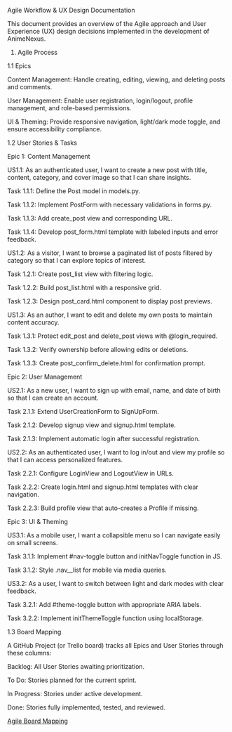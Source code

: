 Agile Workflow & UX Design Documentation

This document provides an overview of the Agile approach and User Experience (UX) design decisions implemented in the development of AnimeNexus.

1. Agile Process

1.1 Epics

Content Management: Handle creating, editing, viewing, and deleting posts and comments.

User Management: Enable user registration, login/logout, profile management, and role-based permissions.

UI & Theming: Provide responsive navigation, light/dark mode toggle, and ensure accessibility compliance.

1.2 User Stories & Tasks

Epic 1: Content Management

US1.1: As an authenticated user, I want to create a new post with title, content, category, and cover image so that I can share insights.

Task 1.1.1: Define the Post model in models.py.

Task 1.1.2: Implement PostForm with necessary validations in forms.py.

Task 1.1.3: Add create_post view and corresponding URL.

Task 1.1.4: Develop post_form.html template with labeled inputs and error feedback.

US1.2: As a visitor, I want to browse a paginated list of posts filtered by category so that I can explore topics of interest.

Task 1.2.1: Create post_list view with filtering logic.

Task 1.2.2: Build post_list.html with a responsive grid.

Task 1.2.3: Design post_card.html component to display post previews.

US1.3: As an author, I want to edit and delete my own posts to maintain content accuracy.

Task 1.3.1: Protect edit_post and delete_post views with @login_required.

Task 1.3.2: Verify ownership before allowing edits or deletions.

Task 1.3.3: Create post_confirm_delete.html for confirmation prompt.

Epic 2: User Management

US2.1: As a new user, I want to sign up with email, name, and date of birth so that I can create an account.

Task 2.1.1: Extend UserCreationForm to SignUpForm.

Task 2.1.2: Develop signup view and signup.html template.

Task 2.1.3: Implement automatic login after successful registration.

US2.2: As an authenticated user, I want to log in/out and view my profile so that I can access personalized features.

Task 2.2.1: Configure LoginView and LogoutView in URLs.

Task 2.2.2: Create login.html and signup.html templates with clear navigation.

Task 2.2.3: Build profile view that auto-creates a Profile if missing.

Epic 3: UI & Theming

US3.1: As a mobile user, I want a collapsible menu so I can navigate easily on small screens.

Task 3.1.1: Implement #nav-toggle button and initNavToggle function in JS.

Task 3.1.2: Style .nav__list for mobile via media queries.

US3.2: As a user, I want to switch between light and dark modes with clear feedback.

Task 3.2.1: Add #theme-toggle button with appropriate ARIA labels.

Task 3.2.2: Implement initThemeToggle function using localStorage.

1.3 Board Mapping

A GitHub Project (or Trello board) tracks all Epics and User Stories through these columns:

Backlog: All User Stories awaiting prioritization.

To Do: Stories planned for the current sprint.

In Progress: Stories under active development.

Done: Stories fully implemented, tested, and reviewed.

[Agile Board Mapping](docs/ux/wireframes/board_mapping.png)
